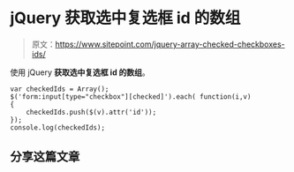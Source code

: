 # jQuery 获取选中复选框 id 的数组

> 原文：<https://www.sitepoint.com/jquery-array-checked-checkboxes-ids/>

使用 jQuery **获取选中复选框 id 的数组**。


```
var checkedIds = Array();
$('form:input[type="checkbox"][checked]').each( function(i,v)
{
    checkedIds.push($(v).attr('id'));
});
console.log(checkedIds);
```

## 分享这篇文章